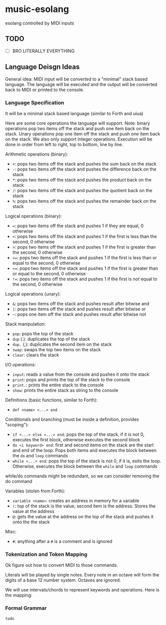 # music-esolang
esolang controlled by MIDI inputs

## TODO
- [ ] BRO LITERALLY EVERYTHING


## Language Deisgn Ideas

General idea: MIDI input will be converted to a "minimal" stack based language. The language will be executed and the output will be converted back to MIDI or printed to the console.

### Language Specification
It will be a minimal stack based language (similar to Forth and uiua)

Here are some core operations the language will support. Note: binary operations pop two items off the stack and push one item back on the stack. Unary operations pop one item off the stack and push one item back on the stack. We also only support integer operations. Execution will be done in order from left to right, top to bottom, line by line.

Arithmetic operations (binary):
- `+`: pops two items off the stack and pushes the sum back on the stack
- `-`: pops two items off the stack and pushes the difference back on the stack
- `*`: pops two items off the stack and pushes the product back on the stack
- `/`: pops two items off the stack and pushes the quotient back on the stack
- `%`: pops two items off the stack and pushes the remainder back on the stack

Logical operations (binary):
- `=`: pops two items off the stack and pushes 1 if they are equal, 0 otherwise
- `<`: pops two items off the stack and pushes 1 if the first is less than the second, 0 otherwise
- `>`: pops two items off the stack and pushes 1 if the first is greater than the second, 0 otherwise
- `<=`: pops two items off the stack and pushes 1 if the first is less than or equal to the second, 0 otherwise
- `>=`: pops two items off the stack and pushes 1 if the first is greater than or equal to the second, 0 otherwise
- `!=`: pops two items off the stack and pushes 1 if the first is not equal to the second, 0 otherwise

Logical operations (unary):
- `&`: pops two items off the stack and pushes result after bitwise and
- `|`: pops two items off the stack and pushes result after bitwise or
- `~`: pops one item off the stack and pushes result after bitwise not

Stack manipulation:
- `pop`: pops the top of the stack
- `dup` (.): duplicates the top of the stack
- `dup.` (,): duplicates the second item on the stack
- `swap`: swaps the top two items on the stack
- `clear`: clears the stack

I/O operations:
- `input`: reads a value from the console and pushes it onto the stack
- `print`: pops and prints the top of the stack to the console
- `print.`: prints the entire stack to the console
- `show`: prints the entire stack as string to the console

Definitions (basic functions, similar to Forth):
- `def <name> <...> end`

Conditionals and branching (must be inside a definition, provides "scoping"):
- `if <...> else <...> end`: pops the top of the stack, if it is not 0, executes the first block, otherwise executes the second block
- `do <i keyword> end`: first and second items on the stack are the start and end of the loop. Pops both items and executes the block between the `do` and `loop` commands
- `while <...> end`: pops the top of the stack is not 0, if it is, exits the loop. Otherwise, executes the block between the `while` and `loop` commands

while/do commands might be redundant, so we can consider removing the do command

Variables (stolen from Forth):
- `variable <name>`: creates an address in memory for a variable
- `!`: top of the stack is the value, second item is the address. Stores the value at the address
- `@`: gets the value at the address on the top of the stack and pushes it onto the the stack

Misc:
- `#`: anything after a `#` is a comment and is ignored


### Tokenization and Token Mapping

Ok figure out how to convert MIDI to those commands.


Literals will be played by single notes. Every note in an octave will form the digits of a base 12 number system. Octaves are ignored.

We will use intervals/chords to represent keywords and operations. Here is the mapping:

### Formal Grammar

```ebnf
todo
```



